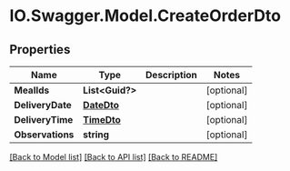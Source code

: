 # IO.Swagger.Model.CreateOrderDto
## Properties

Name | Type | Description | Notes
------------ | ------------- | ------------- | -------------
**MealIds** | **List&lt;Guid?&gt;** |  | [optional] 
**DeliveryDate** | [**DateDto**](DateDto.md) |  | [optional] 
**DeliveryTime** | [**TimeDto**](TimeDto.md) |  | [optional] 
**Observations** | **string** |  | [optional] 

[[Back to Model list]](../README.md#documentation-for-models) [[Back to API list]](../README.md#documentation-for-api-endpoints) [[Back to README]](../README.md)

